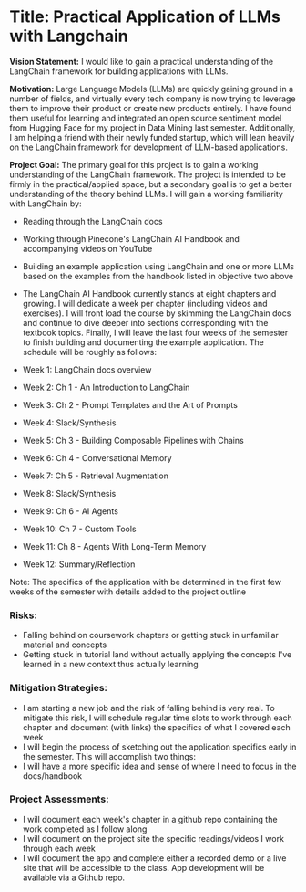 # Title: Practical Application of LLMs with Langchain

**Vision Statement:** I would like to gain a practical understanding of the LangChain framework for building applications with LLMs.

**Motivation:** Large Language Models (LLMs) are quickly gaining ground in a number of fields, and virtually every tech company is now trying to leverage them to improve their product or create new products entirely. I have found them useful for learning and integrated an open source sentiment model from Hugging Face for my project in Data Mining last semester. Additionally, I am helping a friend with their newly funded startup, which will lean heavily on the LangChain framework for development of LLM-based applications.

**Project Goal:** The primary goal for this project is to gain a working understanding of the LangChain framework. The project is intended to be firmly in the practical/applied space, but a secondary goal is to get a better understanding of the theory behind LLMs. I will gain a working familiarity with LangChain by:

* Reading through the LangChain docs
* Working through Pinecone's LangChain AI Handbook and accompanying videos on YouTube
* Building an example application using LangChain and one or more LLMs based on the examples from the handbook listed in objective two above
* The LangChain AI Handbook currently stands at eight chapters and growing. I will dedicate a week per chapter (including videos and exercises). I will front load the course by skimming the LangChain docs and continue to dive deeper into sections corresponding with the textbook topics. Finally, I will leave the last four weeks of the semester to finish building and documenting the example application. The schedule will be roughly as follows:

* Week 1: LangChain docs overview
* Week 2: Ch 1 - An Introduction to LangChain
* Week 3: Ch 2 - Prompt Templates and the Art of Prompts
* Week 4: Slack/Synthesis
* Week 5: Ch 3 - Building Composable Pipelines with Chains
* Week 6: Ch 4 - Conversational Memory
* Week 7: Ch 5 - Retrieval Augmentation
* Week 8: Slack/Synthesis
* Week 9: Ch 6 - AI Agents
* Week 10: Ch 7 - Custom Tools
* Week 11: Ch 8 - Agents With Long-Term Memory
* Week 12: Summary/Reflection

Note: The specifics of the application with be determined in the first few weeks of the semester with details added to the project outline

### Risks:

* Falling behind on coursework chapters or getting stuck in unfamiliar material and concepts
* Getting stuck in tutorial land without actually applying the concepts I've learned in a new context thus actually learning

### Mitigation Strategies:

* I am starting a new job and the risk of falling behind is very real. To mitigate this risk, I will schedule regular time slots to work through each chapter and document (with links) the specifics of what I covered each week
* I will begin the process of sketching out the application specifics early in the semester. This will accomplish two things:
* I will have a more specific idea and sense of where I need to focus in the docs/handbook


### Project Assessments:

* I will document each week's chapter in a github repo containing the work completed as I follow along
* I will document on the project site the specific readings/videos I work through each week
* I will document the app and complete either a recorded demo or a live site that will be accessible to the class. App development will be available via a Github repo.
